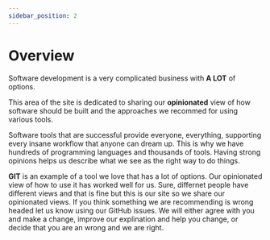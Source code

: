 ```yaml
---
sidebar_position: 2
---
```

# Overview
Software development is a very complicated business with **A LOT** of options.

This area of the site is dedicated to sharing our **opinionated** view of how
software should be built and the approaches we recommed for using various
tools.

Software tools that are successful provide everyone, everything, supporting
every insane workflow that anyone can dream up. This is why we have hundreds of
programming languages and thousands of tools. Having strong opinions helps us
describe what we see as the right way to do things.

**GIT** is an example of a tool we love that has a lot of options. Our
opinionated view of how to use it has worked well for us. Sure, differnet
people have different views and that is fine but this is our site so we share
our opinionated views. If you think something we are recommending is wrong
headed let us know using our GitHub issues. We will either agree with you and
make a change, improve our explination and help you change, or decide that you
are an wrong and we are right.
